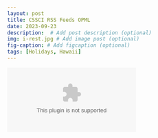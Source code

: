 ```yaml
---
layout: post
title: CSSCI RSS Feeds OPML
date: 2023-09-23
description:  # Add post description (optional)
img: i-rest.jpg # Add image post (optional)
fig-caption: # Add figcaption (optional)
tags: [Holidays, Hawaii]
---
```



![Macbook]({{site.baseurl}}/asset/img/CSSCI_CNK_RSS_LISTS_ALL.csv)











